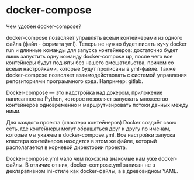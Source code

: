 # docker-compose

Чем удобен docker-compose?

docker-compose позволяет управлять всеми контейнерами из одного файла (файл - формата yml). Теперь не нужно будет писать кучу docker run и длинные команды для запуска контейнеров: достаточно будет лишь запустить одну команду docker-compose up, после чего все контейнеры будут подняты без нашего вмешательства, причем со всеми  настройками, которые будут прописаны в yml-файле. Также docker-compose позволяет взаимодействовать с системой управления репозиториями программного кода. Например: gitlab.

Docker-compose — это надстройка над докером, приложение написанное на Python, которое позволяет запускать множество контейнеров одновременно и маршрутизировать потоки данных между ними.

Для каждого проекта (кластера контейнеров) Docker создаёт свою сеть, где контейнеры могут обращаться друг к другу по именам, которые мы укажем в docker-compose.yml. Все настройки запуска кластера контейнеров находятся в этом же файле, который располагается в корневой директории проекта.

Docker-compose.yml мало чем похож на знакомые нам уже docker-файлы. В отличие от них, docker-compose.yml записан не в декларативном ini-стиле как docker-файлы, а в древовидном YAML.
